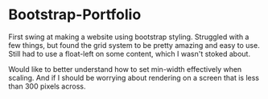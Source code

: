 # Bootstrap-Portfolio


First swing at making a website using bootstrap styling.  Struggled with a few things, but found the grid system to be pretty amazing and easy to use.  Still had to use a float-left on some content, which I wasn't stoked about.  

Would like to better understand how to set min-width effectively when scaling.  And if I should be worrying about rendering on a screen that is less than 300 pixels across. 


